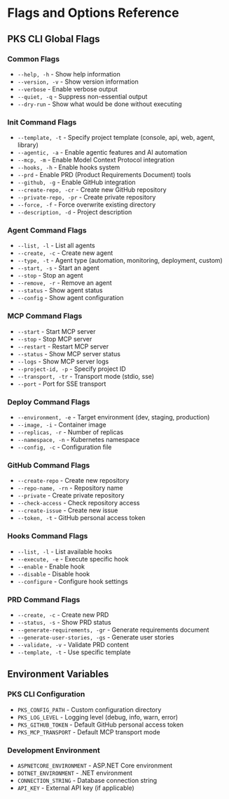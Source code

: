 # Flags and Options Reference

## PKS CLI Global Flags

### Common Flags
- `--help, -h` - Show help information
- `--version, -v` - Show version information
- `--verbose` - Enable verbose output
- `--quiet, -q` - Suppress non-essential output
- `--dry-run` - Show what would be done without executing

### Init Command Flags
- `--template, -t` - Specify project template (console, api, web, agent, library)
- `--agentic, -a` - Enable agentic features and AI automation
- `--mcp, -m` - Enable Model Context Protocol integration
- `--hooks, -h` - Enable hooks system
- `--prd` - Enable PRD (Product Requirements Document) tools
- `--github, -g` - Enable GitHub integration
- `--create-repo, -cr` - Create new GitHub repository
- `--private-repo, -pr` - Create private repository
- `--force, -f` - Force overwrite existing directory
- `--description, -d` - Project description

### Agent Command Flags
- `--list, -l` - List all agents
- `--create, -c` - Create new agent
- `--type, -t` - Agent type (automation, monitoring, deployment, custom)
- `--start, -s` - Start an agent
- `--stop` - Stop an agent
- `--remove, -r` - Remove an agent
- `--status` - Show agent status
- `--config` - Show agent configuration

### MCP Command Flags
- `--start` - Start MCP server
- `--stop` - Stop MCP server
- `--restart` - Restart MCP server
- `--status` - Show MCP server status
- `--logs` - Show MCP server logs
- `--project-id, -p` - Specify project ID
- `--transport, -tr` - Transport mode (stdio, sse)
- `--port` - Port for SSE transport

### Deploy Command Flags
- `--environment, -e` - Target environment (dev, staging, production)
- `--image, -i` - Container image
- `--replicas, -r` - Number of replicas
- `--namespace, -n` - Kubernetes namespace
- `--config, -c` - Configuration file

### GitHub Command Flags
- `--create-repo` - Create new repository
- `--repo-name, -rn` - Repository name
- `--private` - Create private repository
- `--check-access` - Check repository access
- `--create-issue` - Create new issue
- `--token, -t` - GitHub personal access token

### Hooks Command Flags
- `--list, -l` - List available hooks
- `--execute, -e` - Execute specific hook
- `--enable` - Enable hook
- `--disable` - Disable hook
- `--configure` - Configure hook settings

### PRD Command Flags
- `--create, -c` - Create new PRD
- `--status, -s` - Show PRD status
- `--generate-requirements, -gr` - Generate requirements document
- `--generate-user-stories, -gs` - Generate user stories
- `--validate, -v` - Validate PRD content
- `--template, -t` - Use specific template

## Environment Variables

### PKS CLI Configuration
- `PKS_CONFIG_PATH` - Custom configuration directory
- `PKS_LOG_LEVEL` - Logging level (debug, info, warn, error)
- `PKS_GITHUB_TOKEN` - Default GitHub personal access token
- `PKS_MCP_TRANSPORT` - Default MCP transport mode

### Development Environment
- `ASPNETCORE_ENVIRONMENT` - ASP.NET Core environment
- `DOTNET_ENVIRONMENT` - .NET environment
- `CONNECTION_STRING` - Database connection string
- `API_KEY` - External API key (if applicable)